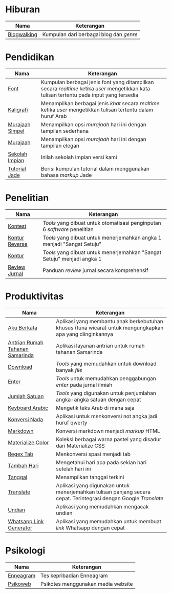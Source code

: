 # Hiburan

| Nama | Keterangan |
|-|-|
| [Blogwalking](/blogwalking2) | Kumpulan dari berbagai blog dan _genre_ |

# Pendidikan

| Nama | Keterangan |
|-|-|
| [Font](/font) | Kumpulan berbagai jenis font yang ditampilkan secara _realtime_ ketika _user_ mengetikkan kata tulisan tertentu pada input yang tersedia |
| [Kaligrafi](/kaligrafi) | Menampilkan berbagai jenis _khat_ secara _realtime_ ketika _user_ mengetikkan tulisan tertentu dalam huruf Arab |
| [Murajaah Simpel](/murajaah-simple) | Menampilkan opsi _murajaah_ hari ini dengan tampilan sederhana |
| [Murajaah](/murajaah) | Menampilkan opsi _murajaah_ hari ini dengan tampilan elegan |
| [Sekolah Impian](/sekolah-impian) | Inilah sekolah impian versi kami |
| [Tutorial Jade](/tutorialjade) | Berisi kumpulan tutorial dalam menggunakan bahasa _markup_ Jade |

# Penelitian

| Nama | Keterangan |
|-|-|
| [Kontest](/kontest) | _Tools_ yang dibuat untuk otomatisasi penginputan 6 _software_ penelitian |
| [Kontur Reverse](/kontur-reverse) | _Tools_ yang dibuat untuk menerjemahkan angka 1 menjadi "Sangat Setuju" |
| [Kontur](/kontur) | _Tools_ yang dibuat untuk menerjemahkan "Sangat Setuju" menjadi angka 1 |
| [Review Jurnal](/review-jurnal) | Panduan _review_ jurnal secara komprehensif |

# Produktivitas

| Nama | Keterangan |
|-|-|
| [Aku Berkata](/aku-berkata) | Aplikasi yang membantu anak berkebutuhan khusus (tuna wicara) untuk mengungkapkan apa yang diinginkannya |
| [Antrian Rumah Tahanan Samarinda](http://antrianrutansamarinda.com) | Aplikasi layanan antrian untuk rumah tahanan Samarinda |
| [Download](/download) | _Tools_ yang memudahkan untuk download banyak _file_ |
| [Enter](/enter) | _Tools_ untuk memudahkan penggabungan _enter_ pada jurnal ilmiah |
| [Jumlah Satuan](/jumlah-satuan) | _Tools_ yang digunakan untuk penjumlahan angka-angka satuan dengan cepat |
| [Keyboard Arabic](/keyboard-arabic) | Mengetik teks Arab di mana saja |
| [Konversi Nada](/konversi-nada) | Aplikasi untuk menkonversi not angka jadi huruf qwerty |
| [Markdown](/markdown) | Konversi markdown menjadi _markup_ HTML |
| [Materialize Color](/color30) | Koleksi berbagai warna pastel yang disadur dari Materialize CSS |
| [Regex Tab](/regex-tab) | Menkonversi spasi menjadi tab |
| [Tambah Hari](/tambah-hari) | Mengetahui hari apa pada sekian hari setelah hari ini |
| [Tanggal](/tanggal) | Menampilkan tanggal terkini |
| [Translate](/translate) | Aplikasi yang digunakan untuk menerjemahkan tulisan panjang secara cepat. Terintegrasi dengan Google _Translate_ |
| [Undian](/undian) | Aplikasi yang memudahkan mengacak undian |
| [Whatsapp Link Generator](/wa) | Aplikasi yang memudahkan untuk membuat _link_ Whatsapp dengan cepat |

# Psikologi

| Nama | Keterangan |
|-|-|
| [Enneagram](/enneagram) | Tes kepribadian Enneagram |
| [Psikoweb](http://psikoweb.epizy.com/login/index.php) | Psikotes menggunakan media website |
